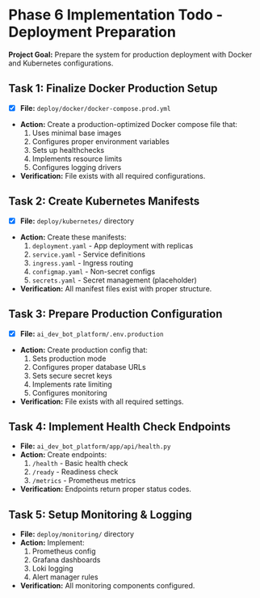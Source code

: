 # Phase 6 Implementation Todo - Deployment Preparation

**Project Goal:** Prepare the system for production deployment with Docker and Kubernetes configurations.

## Task 1: Finalize Docker Production Setup
- [x] **File:** `deploy/docker/docker-compose.prod.yml`
- **Action:** Create a production-optimized Docker compose file that:
  1. Uses minimal base images
  2. Configures proper environment variables
  3. Sets up healthchecks
  4. Implements resource limits
  5. Configures logging drivers
- **Verification:** File exists with all required configurations.

## Task 2: Create Kubernetes Manifests
- [x] **File:** `deploy/kubernetes/` directory
- **Action:** Create these manifests:
  1. `deployment.yaml` - App deployment with replicas
  2. `service.yaml` - Service definitions
  3. `ingress.yaml` - Ingress routing
  4. `configmap.yaml` - Non-secret configs
  5. `secrets.yaml` - Secret management (placeholder)
- **Verification:** All manifest files exist with proper structure.

## Task 3: Prepare Production Configuration
- [x] **File:** `ai_dev_bot_platform/.env.production`
- **Action:** Create production config that:
  1. Sets production mode
  2. Configures proper database URLs
  3. Sets secure secret keys
  4. Implements rate limiting
  5. Configures monitoring
- **Verification:** File exists with all required settings.

## Task 4: Implement Health Check Endpoints
- **File:** `ai_dev_bot_platform/app/api/health.py`
- **Action:** Create endpoints:
  1. `/health` - Basic health check
  2. `/ready` - Readiness check
  3. `/metrics` - Prometheus metrics
- **Verification:** Endpoints return proper status codes.

## Task 5: Setup Monitoring & Logging
- **File:** `deploy/monitoring/` directory
- **Action:** Implement:
  1. Prometheus config
  2. Grafana dashboards
  3. Loki logging
  4. Alert manager rules
- **Verification:** All monitoring components configured.